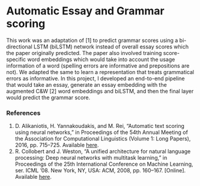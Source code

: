 # Automatic Essay and Grammar scoring
This work was an adaptation of [1] to predict grammar scores using a bi-directional LSTM (biLSTM) network instead of overall
essay scores which the paper originally predicted. The paper also involved training score-specific word embeddings
which would take into account the usage information of a word (spelling errors are informative and prepositions are
not). We adapted the same to learn a representation that treats grammatical errors as informative. In this project, I
developed an end-to-end pipeline that would take an essay, generate an essay embedding with the augmented C&W [2]
word embeddings and biLSTM, and then the final layer would predict the grammar score. 

### References
1. D. Alikaniotis, H. Yannakoudakis, and M. Rei, “Automatic text scoring using neural networks,” in Proceedings of the 54th Annual Meeting
of the Association for Computational Linguistics (Volume 1: Long Papers), 2016, pp. 715–725. Available <a href="https://www.aclweb.org/anthology/P16-1068.pdf">here</a>.
2. R. Collobert and J. Weston, “A unified architecture for natural language processing: Deep neural networks with multitask learning,” in
Proceedings of the 25th International Conference on Machine Learning, ser. ICML ’08. New York, NY, USA: ACM, 2008, pp. 160–167.
[Online]. Available <a href="http://doi.acm.org/10.1145/1390156.1390177">here</a>.
